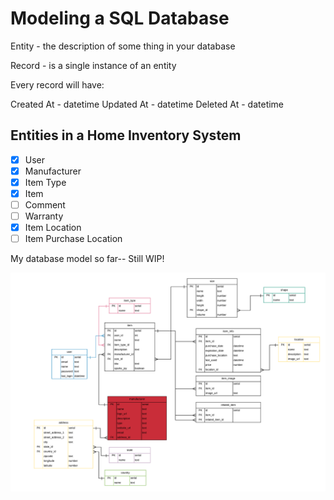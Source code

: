 # Modeling a SQL Database

Entity - the description of some thing in your database

Record - is a single instance of an entity

Every record will have:

Created At - datetime
Updated At - datetime
Deleted At - datetime

## Entities in a Home Inventory System

- [x] User
- [x] Manufacturer
- [x] Item Type
- [x] Item
- [ ] Comment
- [ ] Warranty
- [x] Item Location
- [ ] Item Purchase Location

My database model so far-- Still WIP!

![model](Model.png)
